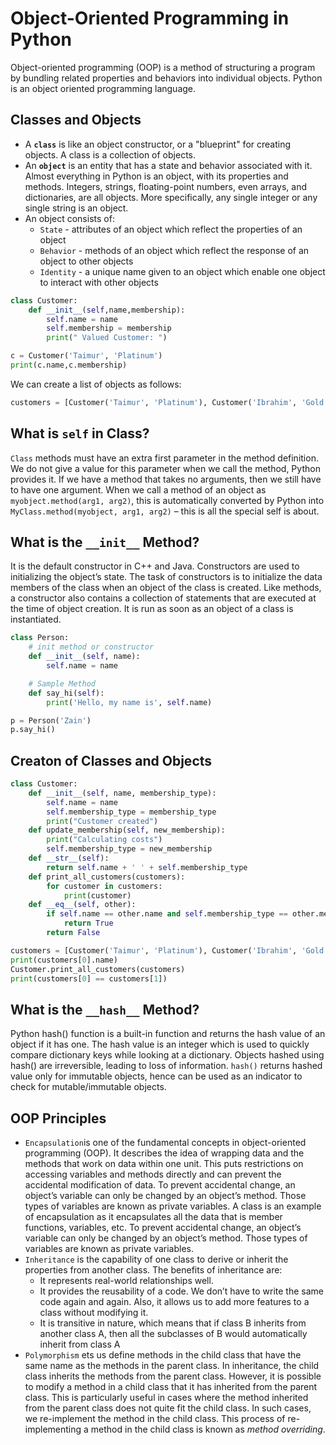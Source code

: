 # Object-Oriented Programming in Python

Object-oriented programming (OOP) is a method of structuring a program by bundling related properties and behaviors into individual objects. Python is an object oriented programming language. 

## Classes and Objects

* A **`class`** is like an object constructor, or a "blueprint" for creating objects. A class is a collection of objects. 
* An **`object`** is an entity that has a state and behavior associated with it. Almost everything in Python is an object, with its properties and methods. Integers, strings, floating-point numbers, even arrays, and dictionaries, are all objects. More specifically, any single integer or any single string is an object.
* An object consists of:
  - `State` - attributes of an object which reflect the properties of an object
  - `Behavior` - methods of an object which reflect the response of an object to other objects
  - `Identity` - a unique name given to an object which enable one object to interact with other objects

```python
class Customer:
    def __init__(self,name,membership):
        self.name = name
        self.membership = membership
        print(" Valued Customer: ")

c = Customer('Taimur', 'Platinum')
print(c.name,c.membership)
```

We can create a list of objects as follows:

```python
customers = [Customer('Taimur', 'Platinum'), Customer('Ibrahim', 'Gold')]

```

## What is `self` in Class?
`Class` methods must have an extra first parameter in the method definition. We do not give a value for this parameter when we call the method, Python provides it. If we have a method that takes no arguments, then we still have to have one argument. When we call a method of an object as `myobject.method(arg1, arg2)`, this is automatically converted by Python into `MyClass.method(myobject, arg1, arg2)` – this is all the special self is about.

## What is the `__init__` Method?
It is the default constructor in C++ and Java. Constructors are used to initializing the object’s state. The task of constructors is to initialize the data members of the class when an object of the class is created. Like methods, a constructor also contains a collection of statements that are executed at the time of object creation. It is run as soon as an object of a class is instantiated.

```python
class Person:
	# init method or constructor
	def __init__(self, name):
		self.name = name

	# Sample Method
	def say_hi(self):
		print('Hello, my name is', self.name)

p = Person('Zain')
p.say_hi()
```

## Creaton of Classes and Objects

```python
class Customer:
    def __init__(self, name, membership_type):
        self.name = name
        self.membership_type = membership_type
        print("Customer created")
    def update_membership(self, new_membership):
        print("Calculating costs")
        self.membership_type = new_membership
    def __str__(self):
        return self.name + ' ' + self.membership_type
    def print_all_customers(customers):
        for customer in customers:
            print(customer)
    def __eq__(self, other):
        if self.name == other.name and self.membership_type == other.membership_type:
            return True
        return False
```

```python
customers = [Customer('Taimur', 'Platinum'), Customer('Ibrahim', 'Gold')]
print(customers[0].name)
Customer.print_all_customers(customers)
print(customers[0] == customers[1])
```

## What is the `__hash__` Method?
Python hash() function is a built-in function and returns the hash value of an object if it has one. The hash value is an integer which is used to quickly compare dictionary keys while looking at a dictionary. Objects hashed using hash() are irreversible, leading to loss of information. `hash()` returns hashed value only for immutable objects, hence can be used as an indicator to check for mutable/immutable objects.

## OOP Principles

* `Encapsulation`is one of the fundamental concepts in object-oriented programming (OOP). It describes the idea of wrapping data and the methods that work on data within one unit. This puts restrictions on accessing variables and methods directly and can prevent the accidental modification of data. To prevent accidental change, an object’s variable can only be changed by an object’s method. Those types of variables are known as private variables. A class is an example of encapsulation as it encapsulates all the data that is member functions, variables, etc. To prevent accidental change, an object’s variable can only be changed by an object’s method. Those types of variables are known as private variables.
* `Inheritance` is the capability of one class to derive or inherit the properties from another class. The benefits of inheritance are:
	- It represents real-world relationships well.
	- It provides the reusability of a code. We don’t have to write the same code again and again. Also, it allows us to add more features to a class without modifying it.
	- It is transitive in nature, which means that if class B inherits from another class A, then all the subclasses of B would automatically inherit from class A
* `Polymorphism` ets us define methods in the child class that have the same name as the methods in the parent class. In inheritance, the child class inherits the methods from the parent class. However, it is possible to modify a method in a child class that it has inherited from the parent class. This is particularly useful in cases where the method inherited from the parent class does not quite fit the child class. In such cases, we re-implement the method in the child class. This process of re-implementing a method in the child class is known as *method overriding*.
